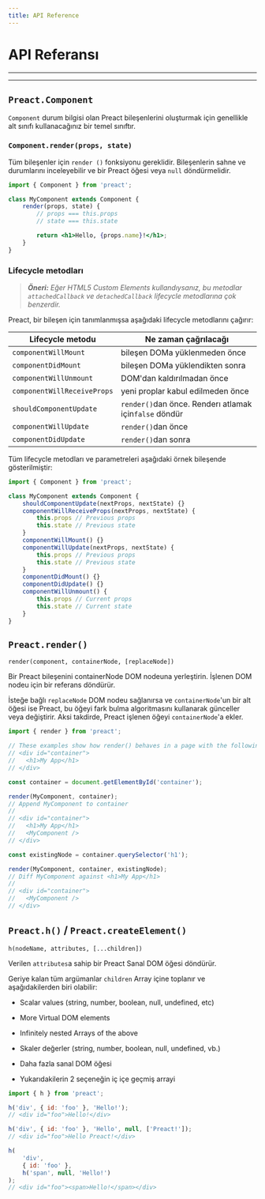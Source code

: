 ```yaml
---
title: API Reference
---
```


# API Referansı

---

<toc></toc>

---

## `Preact.Component`

`Component` durum bilgisi olan Preact bileşenlerini oluşturmak için genellikle alt sınıfı kullanacağınız bir temel sınıftır.

### `Component.render(props, state)`

Tüm bileşenler için `render ()` fonksiyonu gereklidir. Bileşenlerin sahne ve durumlarını inceleyebilir ve bir Preact öğesi veya `null` döndürmelidir.

```jsx
import { Component } from 'preact';

class MyComponent extends Component {
	render(props, state) {
		// props === this.props
		// state === this.state

		return <h1>Hello, {props.name}!</h1>;
	}
}
```

### Lifecycle metodları

> _**Öneri:** Eğer HTML5 Custom Elements kullandıysanız, bu metodlar `attachedCallback` ve `detachedCallback` lifecycle metodlarına çok benzerdir._

Preact, bir bileşen için tanımlanmışsa aşağıdaki lifecycle metodlarını çağırır:

| Lifecycle metodu            | Ne zaman çağrılacağı                                  |
|-----------------------------|-------------------------------------------------------|
| `componentWillMount`        | bileşen DOMa yüklenmeden önce                         |
| `componentDidMount`         | bileşen DOMa yüklendikten sonra                       |
| `componentWillUnmount`      | DOM'dan kaldırılmadan önce                            |
| `componentWillReceiveProps` | yeni proplar kabul edilmeden önce                     |
| `shouldComponentUpdate`     | `render()`dan önce. Renderı atlamak için`false` döndür|
| `componentWillUpdate`       | `render()`dan önce                                    |
| `componentDidUpdate`        | `render()`dan sonra                                   |

Tüm lifecycle metodları ve parametreleri aşağıdaki örnek bileşende gösterilmiştir:

```js
import { Component } from 'preact';

class MyComponent extends Component {
	shouldComponentUpdate(nextProps, nextState) {}
	componentWillReceiveProps(nextProps, nextState) {
		this.props // Previous props
		this.state // Previous state
	}
	componentWillMount() {}
	componentWillUpdate(nextProps, nextState) {
		this.props // Previous props
		this.state // Previous state
	}
	componentDidMount() {}
	componentDidUpdate() {}
	componentWillUnmount() {
		this.props // Current props
		this.state // Current state
	}
}
```

## `Preact.render()`

`render(component, containerNode, [replaceNode])`

Bir Preact bileşenini containerNode DOM nodeuna yerleştirin. İşlenen DOM nodeu için bir referans döndürür.

İsteğe bağlı `replaceNode` DOM nodeu sağlanırsa ve `containerNode`'un bir alt öğesi ise Preact, bu öğeyi fark bulma algoritmasını kullanarak günceller veya değiştirir. Aksi takdirde, Preact işlenen öğeyi `containerNode`'a ekler.

```js
import { render } from 'preact';

// These examples show how render() behaves in a page with the following markup:
// <div id="container">
//   <h1>My App</h1>
// </div>

const container = document.getElementById('container');

render(MyComponent, container);
// Append MyComponent to container
//
// <div id="container">
//   <h1>My App</h1>
//   <MyComponent />
// </div>

const existingNode = container.querySelector('h1');

render(MyComponent, container, existingNode);
// Diff MyComponent against <h1>My App</h1>
//
// <div id="container">
//   <MyComponent />
// </div>
```

## `Preact.h()` / `Preact.createElement()`

`h(nodeName, attributes, [...children])`

Verilen `attributes`a sahip bir Preact Sanal DOM öğesi döndürür.

Geriye kalan tüm argümanlar `children` Array içine toplanır ve aşağıdakilerden biri olabilir:
- Scalar values (string, number, boolean, null, undefined, etc)
- More Virtual DOM elements
- Infinitely nested Arrays of the above

- Skaler değerler (string, number, boolean, null, undefined, vb.)
- Daha fazla sanal DOM öğesi
- Yukarıdakilerin 2 seçeneğin iç içe geçmiş arrayi

```js
import { h } from 'preact';

h('div', { id: 'foo' }, 'Hello!');
// <div id="foo">Hello!</div>

h('div', { id: 'foo' }, 'Hello', null, ['Preact!']);
// <div id="foo">Hello Preact!</div>

h(
	'div',
	{ id: 'foo' },
	h('span', null, 'Hello!')
);
// <div id="foo"><span>Hello!</span></div>
```
